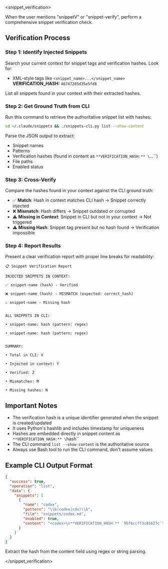 <snippet_verification>

When the user mentions "snippetV" or "snippet-verify", perform a comprehensive snippet verification check.

## Verification Process

### Step 1: Identify Injected Snippets

Search your current context for snippet tags and verification hashes. Look for:
- XML-style tags like `<snippet_name>...</snippet_name>`
**VERIFICATION_HASH:** `46747285d35e5fd8`

List all snippets found in your context with their extracted hashes.

### Step 2: Get Ground Truth from CLI

Run this command to retrieve the authoritative snippet list with hashes:

```bash
cd ~/.claude/snippets && ./snippets-cli.py list --show-content
```

Parse the JSON output to extract:
- Snippet names
- Patterns
- Verification hashes (found in content as `**VERIFICATION_HASH:** \`...\``)
- File paths
- Enabled status

### Step 3: Cross-Verify

Compare the hashes found in your context against the CLI ground truth:

- ✅ **Match**: Hash in context matches CLI hash → Snippet correctly injected
- ❌ **Mismatch**: Hash differs → Snippet outdated or corrupted
- ⚠️ **Missing in Context**: Snippet in CLI but not in your context → Not triggered
- ⚠️ **Missing Hash**: Snippet tag present but no hash found → Verification impossible

### Step 4: Report Results

Present a clear verification report with proper line breaks for readability:

```
📋 Snippet Verification Report

INJECTED SNIPPETS IN CONTEXT:

✅ snippet-name (hash) - Verified

❌ snippet-name (hash) - MISMATCH (expected: correct_hash)

⚠️ snippet-name - Missing hash


ALL SNIPPETS IN CLI:

• snippet-name: hash (pattern: regex)

• snippet-name: hash (pattern: regex)


SUMMARY:

• Total in CLI: X

• Injected in context: Y

• Verified: Z

• Mismatches: M

• Missing hashes: N
```

## Important Notes

- The verification hash is a unique identifier generated when the snippet is created/updated
- It uses Python's hashlib and includes timestamp for uniqueness
- Hashes are embedded directly in snippet content as `**VERIFICATION_HASH:** \`hash\``
- The CLI command `list --show-content` is the authoritative source
- Always use Bash tool to run the CLI command, don't assume values

## Example CLI Output Format

```json
{
  "success": true,
  "operation": "list",
  "data": {
    "snippets": [
      {
        "name": "codex",
        "pattern": "\\b(codex|cdx)\\b",
        "file": "snippets/codex.md",
        "enabled": true,
        "content": "<codex>\n**VERIFICATION_HASH:** `95f6ccff3c85627c`\n..."
      }
    ]
  }
}
```

Extract the hash from the content field using regex or string parsing.

</snippet_verification>
